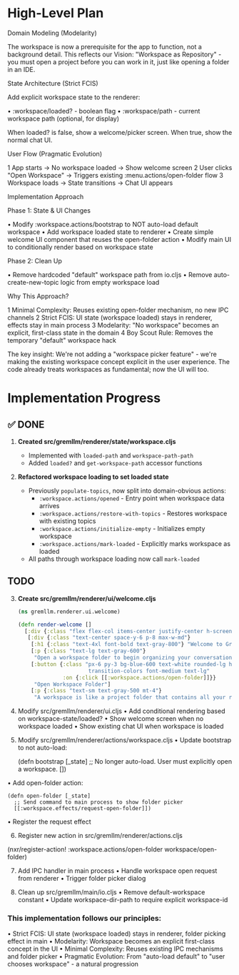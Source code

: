 # High-Level Plan

Domain Modeling (Modelarity)

The workspace is now a prerequisite for the app to function, not a background detail. This reflects our Vision: "Workspace as Repository" - you must open a
project before you can work in it, just like opening a folder in an IDE.

State Architecture (Strict FCIS)

Add explicit workspace state to the renderer:

 • :workspace/loaded? - boolean flag
 • :workspace/path - current workspace path (optional, for display)

When loaded? is false, show a welcome/picker screen. When true, show the normal chat UI.

User Flow (Pragmatic Evolution)

 1 App starts → No workspace loaded → Show welcome screen
 2 User clicks "Open Workspace" → Triggers existing :menu.actions/open-folder flow
 3 Workspace loads → State transitions → Chat UI appears

Implementation Approach

Phase 1: State & UI Changes

 • Modify :workspace.actions/bootstrap to NOT auto-load default workspace
 • Add workspace loaded state to renderer
 • Create simple welcome UI component that reuses the open-folder action
 • Modify main UI to conditionally render based on workspace state

Phase 2: Clean Up

 • Remove hardcoded "default" workspace path from io.cljs
 • Remove auto-create-new-topic logic from empty workspace load

Why This Approach?

 1 Minimal Complexity: Reuses existing open-folder mechanism, no new IPC channels
 2 Strict FCIS: UI state (workspace loaded) stays in renderer, effects stay in main process
 3 Modelarity: "No workspace" becomes an explicit, first-class state in the domain
 4 Boy Scout Rule: Removes the temporary "default" workspace hack

The key insight: We're not adding a "workspace picker feature" - we're making the existing workspace concept explicit in the user experience. The code already
treats workspaces as fundamental; now the UI will too.

# Implementation Progress

## ✅ DONE

1. **Created src/gremllm/renderer/state/workspace.cljs**
   - Implemented with `loaded-path` and `workspace-path-path`
   - Added `loaded?` and `get-workspace-path` accessor functions

2. **Refactored workspace loading to set loaded state**
   - Previously `populate-topics`, now split into domain-obvious actions:
     - `:workspace.actions/opened` - Entry point when workspace data arrives
     - `:workspace.actions/restore-with-topics` - Restores workspace with existing topics
     - `:workspace.actions/initialize-empty` - Initializes empty workspace
     - `:workspace.actions/mark-loaded` - Explicitly marks workspace as loaded
   - All paths through workspace loading now call `mark-loaded`

## TODO

3. **Create src/gremllm/renderer/ui/welcome.cljs**
   ```clojure
   (ns gremllm.renderer.ui.welcome)

   (defn render-welcome []
     [:div {:class "flex flex-col items-center justify-center h-screen bg-gray-50"}
      [:div {:class "text-center space-y-6 p-8 max-w-md"}
       [:h1 {:class "text-4xl font-bold text-gray-800"} "Welcome to Gremllm"]
       [:p {:class "text-lg text-gray-600"}
        "Open a workspace folder to begin organizing your conversations"]
       [:button {:class "px-6 py-3 bg-blue-600 text-white rounded-lg hover:bg-blue-700
                         transition-colors font-medium text-lg"
                 :on {:click [[:workspace.actions/open-folder]]}}
        "Open Workspace Folder"]
       [:p {:class "text-sm text-gray-500 mt-4"}
        "A workspace is like a project folder that contains all your related topics and conversations"]]])

4. Modify src/gremllm/renderer/ui.cljs
  • Add conditional rendering based on workspace-state/loaded?
  • Show welcome screen when no workspace loaded
  • Show existing chat UI when workspace is loaded

5. Modify src/gremllm/renderer/actions/workspace.cljs
  • Update bootstrap to not auto-load:

    (defn bootstrap [_state]
      ;; No longer auto-load. User must explicitly open a workspace.
      [])

  • Add open-folder action:

    (defn open-folder [_state]
      ;; Send command to main process to show folder picker
      [[:workspace.effects/request-open-folder]])

  • Register the request effect


6. Register new action in src/gremllm/renderer/actions.cljs

  (nxr/register-action! :workspace.actions/open-folder workspace/open-folder)

7. Add IPC handler in main process
  • Handle workspace open request from renderer
  • Trigger folder picker dialog

8. Clean up src/gremllm/main/io.cljs
  • Remove default-workspace constant
  • Update workspace-dir-path to require explicit workspace-id

### This implementation follows our principles:

 • Strict FCIS: UI state (workspace loaded) stays in renderer, folder picking effect in main
 • Modelarity: Workspace becomes an explicit first-class concept in the UI
 • Minimal Complexity: Reuses existing IPC mechanisms and folder picker
 • Pragmatic Evolution: From "auto-load default" to "user chooses workspace" - a natural progression
